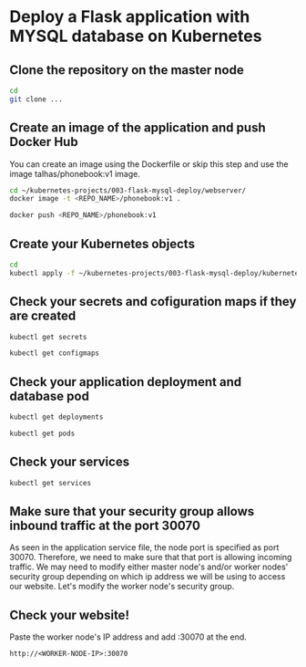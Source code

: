 # Deploy a Flask application with MYSQL database on Kubernetes

## Clone the repository on the master node
```bash
cd
git clone ...
```

## Create an image of the application and push Docker Hub
You can create an image using the Dockerfile or skip this step and use the image talhas/phonebook:v1 image.
```bash
cd ~/kubernetes-projects/003-flask-mysql-deploy/webserver/
docker image -t <REPO_NAME>/phonebook:v1 .
```
```bash
docker push <REPO_NAME>/phonebook:v1
```

## Create your Kubernetes objects
```bash
cd
kubectl apply -f ~/kubernetes-projects/003-flask-mysql-deploy/kubernetes/
```

## Check your secrets and cofiguration maps if they are created
```bash
kubectl get secrets
```

```bash
kubectl get configmaps
```

## Check your application deployment and database pod
```bash
kubectl get deployments
```

```bash
kubectl get pods
```

## Check your services
```bash
kubectl get services
```

## Make sure that your security group allows inbound traffic at the port 30070
As seen in the application service file, the node port is specified as port 30070. Therefore, we need to make sure that that port is allowing incoming traffic. We may need to modify either master node's and/or worker nodes' security group depending on which ip address we will be using to access our website. Let's modify the worker node's security group.

## Check your website!
Paste the worker node's IP address and add :30070 at the end.

```
http://<WORKER-NODE-IP>:30070
```




